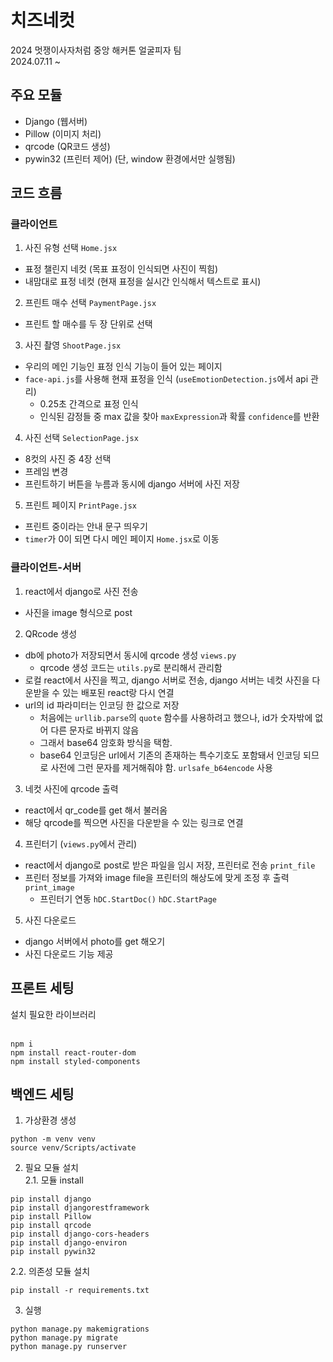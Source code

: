 # 치즈네컷
2024 멋쟁이사자처럼 중앙 해커톤 얼굴피자 팀 <br/>
2024.07.11 ~

## 주요 모듈
- Django (웹서버)
- Pillow (이미지 처리)
- qrcode (QR코드 생성)
- pywin32 (프린터 제어) (단, window 환경에서만 실행됨)

## 코드 흐름
### 클라이언트
1. 사진 유형 선택 `Home.jsx`
- 표정 챌린지 네컷 (목표 표정이 인식되면 사진이 찍힘)
- 내맘대로 표정 네컷 (현재 표정을 실시간 인식해서 텍스트로 표시)<br/>

2. 프린트 매수 선택 `PaymentPage.jsx`
- 프린트 할 매수를 두 장 단위로 선택<br/>

3. 사진 촬영 `ShootPage.jsx`
- 우리의 메인 기능인 표정 인식 기능이 들어 있는 페이지
- `face-api.js`를 사용해 현재 표정을 인식 (`useEmotionDetection.js`에서 api 관리)
    - 0.25초 간격으로 표정 인식
    - 인식된 감정들 중 max 값을 찾아 `maxExpression`과 확률 `confidence`를 반환<br/>

4. 사진 선택 `SelectionPage.jsx`
- 8컷의 사진 중 4장 선택
- 프레임 변경
- 프린트하기 버튼을 누름과 동시에 django 서버에 사진 저장<br/>

5. 프린트 페이지 `PrintPage.jsx`
- 프린트 중이라는 안내 문구 띄우기
- `timer`가 0이 되면 다시 메인 페이지 `Home.jsx`로 이동<br/>

### 클라이언트-서버
1. react에서 django로 사진 전송
- 사진을 image 형식으로 post<br/>

2. QRcode 생성
- db에 photo가 저장되면서 동시에 qrcode 생성 `views.py`
    - qrcode 생성 코드는 `utils.py`로 분리해서 관리함
- 로컬 react에서 사진을 찍고, django 서버로 전송, django 서버는 네컷 사진을 다운받을 수 있는 배포된 react랑 다시 연결
- url의 id 파라미터는 인코딩 한 값으로 저장
    - 처음에는 `urllib.parse`의 `quote` 함수를 사용하려고 했으나, id가 숫자밖에 없어 다른 문자로 바뀌지 않음
    - 그래서 base64 암호화 방식을 택함.
    - base64 인코딩은 url에서 기존의 존재하는 특수기호도 포함돼서 인코딩 되므로 사전에 그런 문자를 제거해줘야 함. `urlsafe_b64encode` 사용<br/>

3. 네컷 사진에 qrcode 출력
- react에서 qr_code를 get 해서 불러옴
- 해당 qrcode를 찍으면 사진을 다운받을 수 있는 링크로 연결<br/>

4. 프린터기 (`views.py`에서 관리)
- react에서 django로 post로 받은 파일을 임시 저장, 프린터로 전송 `print_file`
- 프린터 정보를 가져와 image file을 프린터의 해상도에 맞게 조정 후 출력 `print_image`
    - 프린터기 연동 `hDC.StartDoc()` `hDC.StartPage`<br/>

5. 사진 다운로드
- django 서버에서 photo를 get 해오기
- 사진 다운로드 기능 제공


## 프론트 세팅
설치 필요한 라이브러리 <br/>
<br/>
```commandline
npm i
npm install react-router-dom
npm install styled-components
```

## 백엔드 세팅
1. 가상환경 생성
```commandline
python -m venv venv
source venv/Scripts/activate
```
2. 필요 모듈 설치<br/>
2.1. 모듈 install
```commandline
pip install django
pip install djangorestframework
pip install Pillow
pip install qrcode
pip install django-cors-headers
pip install django-environ
pip install pywin32
```
2.2. 의존성 모듈 설치
```commandline
pip install -r requirements.txt
```

3. 실행
```commandline
python manage.py makemigrations
python manage.py migrate
python manage.py runserver
```